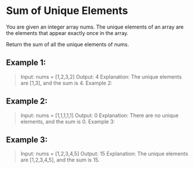 # Sum of Unique Elements

You are given an integer array nums. The unique elements of an array are the elements that appear exactly once in the array.

Return the sum of all the unique elements of nums.

## Example 1:

> Input: nums = [1,2,3,2]
> Output: 4
> Explanation: The unique elements are [1,3], and the sum is 4.
> Example 2:

## Example 2:

> Input: nums = [1,1,1,1,1]
> Output: 0
> Explanation: There are no unique elements, and the sum is 0.
> Example 3:

## Example 3:

> Input: nums = [1,2,3,4,5]
> Output: 15
> Explanation: The unique elements are [1,2,3,4,5], and the sum is 15.
